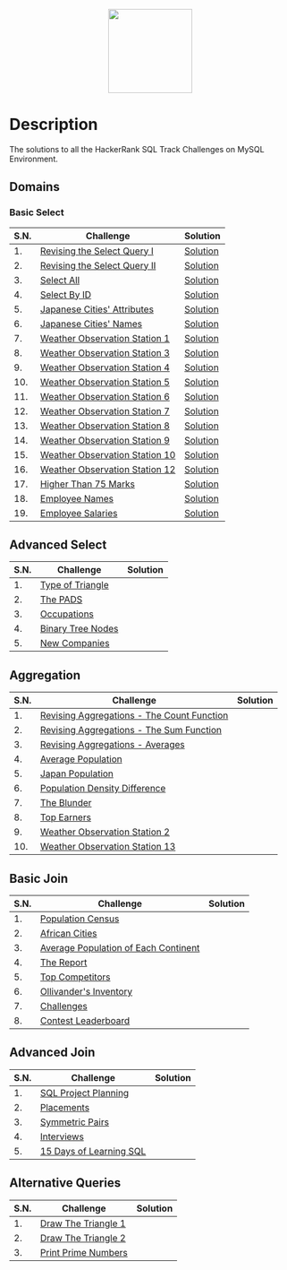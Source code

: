<p align="center">
    <a href="https://www.hackerrank.com/jivan_katwal99">
        <img height="150" src="https://cdn.worldvectorlogo.com/logos/hackerrank.svg" />
    </a>
</p>

# Description

The solutions to all the HackerRank SQL Track Challenges on MySQL Environment.

## Domains

### Basic Select

|S.N.|Challenge |Solution|
|----|----------|--------|
|1.|[Revising the Select Query I](https://www.hackerrank.com/challenges/revising-the-select-query)|[Solution](/01%20Basic%20Select/1_revising_the_select_query_I.sql)|
|2.|[Revising the Select Query II](https://www.hackerrank.com/challenges/revising-the-select-query-2)|[Solution](/01%20Basic%20Select/2_revising_the_select_query_II.sql)|
|3.|[Select All](https://www.hackerrank.com/challenges/select-all-sql)|[Solution](/01%20Basic%20Select/3_select_all.sql)|
|4.|[Select By ID](https://www.hackerrank.com/challenges/select-by-id)|[Solution](/01%20Basic%20Select/4_select_by_id.sql)|
|5.|[Japanese Cities' Attributes](https://www.hackerrank.com/challenges/japanese-cities-attributes)|[Solution](/01%20Basic%20Select/5_japanese_cities_attributes.sql)|
|6.|[Japanese Cities' Names](https://www.hackerrank.com/challenges/japanese-cities-name)|[Solution](/01%20Basic%20Select/6_japanese_cities_names.sql)|
|7.|[Weather Observation Station 1](https://www.hackerrank.com/challenges/weather-observation-station-1)|[Solution](/01%20Basic%20Select/7_weather_observation_station_1.sql)|
|8.|[Weather Observation Station 3](https://www.hackerrank.com/challenges/weather-observation-station-3)|[Solution](/01%20Basic%20Select/8_weather_observation_station_3.sql)|
|9.|[Weather Observation Station 4](https://www.hackerrank.com/challenges/weather-observation-station-4)|[Solution](/01%20Basic%20Select/9_weather_observation_station_4.sql)|
|10.|[Weather Observation Station 5](https://www.hackerrank.com/challenges/weather-observation-station-5)|[Solution](/01%20Basic%20Select/10_weather_observation_station_5.sql)|
|11.|[Weather Observation Station 6](https://www.hackerrank.com/challenges/weather-observation-station-6)|[Solution](/01%20Basic%20Select/11_weather_observation_station_6.sql)|
|12.|[Weather Observation Station 7](https://www.hackerrank.com/challenges/weather-observation-station-7)|[Solution](/01%20Basic%20Select/12_weather_observation_station_7.sql)|
|13.|[Weather Observation Station 8](https://www.hackerrank.com/challenges/weather-observation-station-8)|[Solution](/01%20Basic%20Select/13_weather_observation_station_8.sql)|
|14.|[Weather Observation Station 9](https://www.hackerrank.com/challenges/weather-observation-station-9)|[Solution](/01%20Basic%20Select/14_weather_observation_station_9.sql)|
|15.|[Weather Observation Station 10](https://www.hackerrank.com/challenges/weather-observation-station-10)|[Solution](/01%20Basic%20Select/15_weather_observation_station_10.sql)|
|16.|[Weather Observation Station 12](https://www.hackerrank.com/challenges/weather-observation-station-12)|[Solution](/01%20Basic%20Select/16_weather_observation_station_12.sql)|
|17.|[Higher Than 75 Marks](https://www.hackerrank.com/challenges/more-than-75-marks)|[Solution](/01%20Basic%20Select/17_higher_than_75_marks.sql)|
|18.|[Employee Names](https://www.hackerrank.com/challenges/name-of-employees)|[Solution](/01%20Basic%20Select/18_employee_names.sql)|
|19.|[Employee Salaries](https://www.hackerrank.com/challenges/salary-of-employees)|[Solution](/01%20Basic%20Select/19_employee_salaries.sql)|
## Advanced Select

|S.N.|Challenge |Solution|
|----|----------|--------|
|1.|[Type of Triangle](https://www.hackerrank.com/challenges/what-type-of-triangle)|[]()|
|2.|[The PADS](https://www.hackerrank.com/challenges/the-pads)|[]()|
|3.|[Occupations](https://www.hackerrank.com/challenges/occupations)|[]()|
|4.|[Binary Tree Nodes](https://www.hackerrank.com/challenges/binary-search-tree-1)|[]()|
|5.|[New Companies](https://www.hackerrank.com/challenges/the-company)|[]()|

## Aggregation

|S.N.|Challenge |Solution|
|----|----------|--------|
|1.|[Revising Aggregations - The Count Function](https://www.hackerrank.com/challenges/revising-aggregations-the-count-function)|[]()|
|2.|[Revising Aggregations - The Sum Function](https://www.hackerrank.com/challenges/revising-aggregations-sum)|[]()|
|3.|[Revising Aggregations - Averages](https://www.hackerrank.com/challenges/revising-aggregations-the-average-function)|[]()|
|4.|[Average Population](https://www.hackerrank.com/challenges/average-population)|[]()|
|5.|[Japan Population](https://www.hackerrank.com/challenges/japan-population)|[]()|
|6.|[Population Density Difference](https://www.hackerrank.com/challenges/population-density-difference)|[]()|
|7.|[The Blunder](https://www.hackerrank.com/challenges/the-blunder)|[]()|
|8.|[Top Earners](https://www.hackerrank.com/challenges/earnings-of-employees)|[]()|
|9.|[Weather Observation Station 2](https://www.hackerrank.com/challenges/weather-observation-station-2)|[]()|
|10.|[Weather Observation Station 13](https://www.hackerrank.com/challenges/weather-observation-station-13)|[]()|

## Basic Join

|S.N.|Challenge |Solution|
|----|----------|--------|
|1.|[Population Census ](https://www.hackerrank.com/challenges/asian-population)|[]()|
|2.|[African Cities](https://www.hackerrank.com/challenges/african-cities)|[]()|
|3.|[Average Population of Each Continent](https://www.hackerrank.com/challenges/average-population-of-each-continent)|[]()|
|4.|[The Report](https://www.hackerrank.com/challenges/the-report)|[]()|
|5.|[Top Competitors](https://www.hackerrank.com/challenges/full-score)|[]()|
|6.|[Ollivander's Inventory](https://www.hackerrank.com/challenges/harry-potter-and-wands)|[]()|
|7.|[Challenges](https://www.hackerrank.com/challenges/challenges)|[]()|
|8.|[Contest Leaderboard](https://www.hackerrank.com/challenges/contest-leaderboard)|[]()|

## Advanced Join

|S.N.|Challenge |Solution|
|----|----------|--------|
|1.|[SQL Project Planning](https://www.hackerrank.com/challenges/sql-projects)|[]()|
|2.|[Placements](https://www.hackerrank.com/challenges/placements)|[]()|
|3.|[Symmetric Pairs](https://www.hackerrank.com/challenges/symmetric-pairs)|[]()|
|4.|[Interviews](https://www.hackerrank.com/challenges/interviews)|[]()|
|5.|[15 Days of Learning SQL](https://www.hackerrank.com/challenges/15-days-of-learning-sql)|[]()|

## Alternative Queries

|S.N.|Challenge |Solution|
|----|----------|--------|
|1.|[Draw The Triangle 1](https://www.hackerrank.com/challenges/draw-the-triangle-1)|[]()|
|2.|[Draw The Triangle 2](https://www.hackerrank.com/challenges/draw-the-triangle-2)|[]()|
|3.|[Print Prime Numbers](https://www.hackerrank.com/challenges/print-prime-numbers)|[]()|